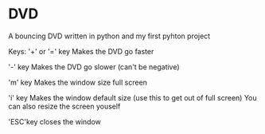 # DVD
A bouncing DVD written in python and my first pyhton project

Keys:
'+' or '=' key 
Makes the DVD go faster

'-' key
Makes the DVD go slower (can't be negative)

'm' key
Makes the window size full screen

'i' key 
Makes the window default size (use this to get out of full screen)
You can also resize the screen youself

'ESC'key
closes the window
